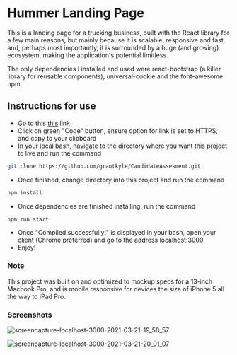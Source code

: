 # Hummer Landing Page

This is a landing page for a trucking business, built with the React library for a few main reasons, but mainly because it is scalable, responsive and fast and, perhaps most importantly, it is surrounded by a huge (and growing) ecosystem, making the application's potential limitless. 

The only dependencies I installed and used were react-bootstrap (a killer library for reusable components), universal-cookie and the font-awesome npm.
## Instructions for use

- Go to this [this](https://github.com/grantkyle/CandidateAssesment/) link
- Click on green "Code" button, ensure option for link is set to HTTPS, and copy to your clipboard
- In your local bash, navigate to the directory where you want this project to live and run the command
```bash
git clone https://github.com/grantkyle/CandidateAssesment.git
```
- Once finished, change directory into this project and run the command 
```bash
npm install
```
- Once dependencies are finished installing, run the command 
```bash
npm run start
```
- Once "Compiled successfully!" is displayed in your bash, open your client (Chrome preferred) and go to the address localhost:3000
- Enjoy!

### Note
This project was built on and optimized to mockup specs for a 13-inch Macbook Pro, and is mobile responsive for devices the size of iPhone 5 all the way to iPad Pro.

### Screenshots

![screencapture-localhost-3000-2021-03-21-19_58_57](https://user-images.githubusercontent.com/56657779/111929069-608af380-8a83-11eb-9656-36cfa9feca3b.png)

![screencapture-localhost-3000-2021-03-21-20_01_07](https://user-images.githubusercontent.com/56657779/111929087-684a9800-8a83-11eb-96ec-ee478e9317bb.png)



